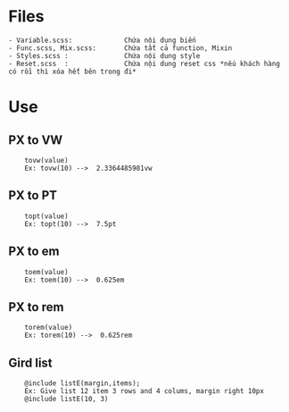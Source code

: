 # Files

```
- Variable.scss:             Chứa nội dung biến
- Func.scss, Mix.scss:       Chứa tất cả function, Mixin 
- Styles.scss :              Chứa nội dung style
- Reset.scss  :              Chứa nội dung reset css *nếu khách hàng có rồi thì xóa hết bên trong đi*
```

# Use  

## PX to VW

```
    tovw(value)
    Ex: tovw(10) -->  2.3364485981vw
```
## PX to PT

```
    topt(value)
    Ex: topt(10) -->  7.5pt
```
## PX to em

```
    toem(value)
    Ex: toem(10) -->  0.625em
```
## PX to rem

```
    torem(value)
    Ex: torem(10) -->  0.625rem
```

## Gird list

```
    @include listE(margin,items);
    Ex: Give list 12 item 3 rows and 4 colums, margin right 10px
    @include listE(10, 3)
```

